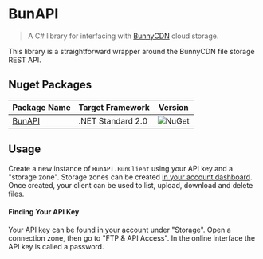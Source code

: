 # BunAPI
>A C# library for interfacing with [BunnyCDN](https://bunnycdn.com/) cloud storage.

This library is a straightforward wrapper around the BunnyCDN file storage REST API.


## Nuget Packages

Package Name | Target Framework | Version
---|---|---
[BunAPI](https://www.nuget.org/packages/bloomtom.BunAPI) | .NET Standard 2.0 | ![NuGet](https://img.shields.io/nuget/v/bloomtom.BunAPI.svg)


## Usage
Create a new instance of `BunAPI.BunClient` using your API key and a "storage zone". Storage zones can be created [in your account dashboard](https://bunnycdn.com/dashboard/storagezones). Once created, your client can be used to list, upload, download and delete files.

#### Finding Your API Key
Your API key can be found in your account under "Storage". Open a connection zone, then go to "FTP & API Access". In the online interface the API key is called a password.